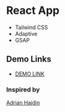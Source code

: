 # React App

- Tailwind CSS
- Adaptive
- GSAP

## Demo Links
- [DEMO LINK](https://AndriiZakharenko.github.io/awards/)

### Inspired by 
[Adrian Hajdin](https://github.com/adrianhajdin)
